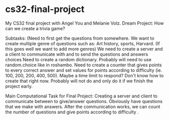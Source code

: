 # cs32-final-project
My CS32 final project with Angel You and Melanie Volz. 
Dream Project: How can we create a trivia game?

Subtasks:
(Need to first get the questions from somewhere. We want to create multiple genre of questions such as: Art history, sports, Harvard. (If this goes well we want to add more genres)
We need to create a server and a client to communicate with and to send the questions and answers choices
Need to create a random dictionary. Probably will need to use random.choice like in roshambo. 
Need to create a counter that gives points to every correct answer and set values for points according to difficulty (ie. 100, 200, 200, 400, 500).
Maybe a time limit to respond? Don't know how to create that right now.
Probably will not do and only do it if we finish the project early.

Main Computational Task for Final Project: 
Creating a server and client to communicate between to give/answer questions.
Obviously have questions that we make with answers.
After the communication works, we can count the number of questions and give points according to difficulty
.
